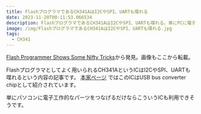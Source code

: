 ```yaml
---
title: FlashプログラマであるCH341AはI2CやSPI、UARTも喋れる
date: 2023-11-20T00:11:53.066534
description: FlashプログラマであるCH341AはI2CやSPI、UARTも喋れる。単にPCに電子工作的なパーツをつなげるだけならこれで良いかも
image: /img/FlashプログラマであるCH341AはI2CやSPI、UARTも喋れる.jpg
tags:
  - CH341
---
```

[Flash Programmer Shows Some Nifty Tricks](https://hackaday.com/2023/11/05/flash-programmer-shows-some-nifty-tricks/)から発見。画像もここから転載。

Flashプログラマとしてよく用いられるCH341AというICはI2CやSPI、UARTも喋れるという内容の記事です。
[本家ページ](https://www.wch-ic.com/products/CH341.html) ではこのICはUSB bus converter chipとして紹介されています。

単にパソコンに電子工作的なパーツをつなげるだけならこういうICも利用できそうです。


